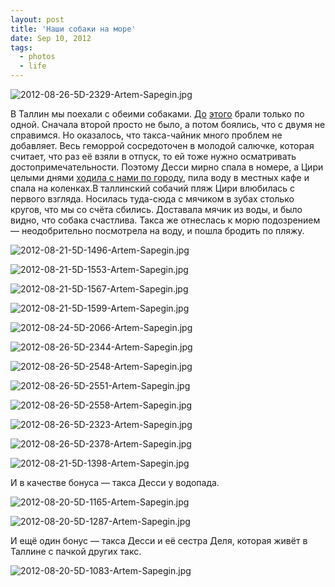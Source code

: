 ```yaml
---
layout: post
title: 'Наши собаки на море'
date: Sep 10, 2012
tags:
  - photos
  - life
---
```


![2012-08-26-5D-2329-Artem-Sapegin.jpg](photo://75)

В Таллин мы поехали с обеими собаками. [До](http://birdwatcher.ru/albums/netherlands/) [этого](http://birdwatcher.ru/pages/salzburg/) брали только по одной. Сначала второй просто не было, а потом боялись, что с двумя не справимся. Но оказалось, что такса-чайник много проблем не добавляет. Весь геморрой сосредоточен в молодой салючке, которая считает, что раз её взяли в отпуск, то ей тоже нужно осматривать достопримечательности. Поэтому Десси мирно спала в номере, а Цири целыми днями [ходила с нами по городу](http://foto.mail.ru/mail/artem-sapegin/1022), пила воду в местных кафе и спала на коленках.В таллинский собачий пляж Цири влюбилась с первого взгляда. Носилась туда-сюда с мячиком в зубах столько кругов, что мы со счёта сбились. Доставала мячик из воды, и было видно, что собака счастлива. Такса же отнеслась к морю подозрением — неодобрительно посмотрела на воду, и пошла бродить по пляжу.

<!--more-->

![2012-08-21-5D-1496-Artem-Sapegin.jpg](photo://53)

![2012-08-21-5D-1553-Artem-Sapegin.jpg](photo://55)

![2012-08-21-5D-1567-Artem-Sapegin.jpg](photo://56)

![2012-08-21-5D-1599-Artem-Sapegin.jpg](photo://57)

![2012-08-24-5D-2066-Artem-Sapegin.jpg](photo://60)

![2012-08-26-5D-2344-Artem-Sapegin.jpg](photo://76)

![2012-08-26-5D-2548-Artem-Sapegin.jpg](photo://80)

![2012-08-26-5D-2551-Artem-Sapegin.jpg](photo://81)

![2012-08-26-5D-2558-Artem-Sapegin.jpg](photo://82)

![2012-08-26-5D-2323-Artem-Sapegin.jpg](photo://74)

![2012-08-26-5D-2378-Artem-Sapegin.jpg](photo://79)

![2012-08-21-5D-1398-Artem-Sapegin.jpg](photo://50)

И в качестве бонуса — такса Десси у водопада.

![2012-08-20-5D-1165-Artem-Sapegin.jpg](photo://46)

![2012-08-20-5D-1287-Artem-Sapegin.jpg](photo://48)

И ещё один бонус — такса Десси и её сестра Деля, которая живёт в Таллине с пачкой других такс.

![2012-08-20-5D-1083-Artem-Sapegin.jpg](photo://45)
